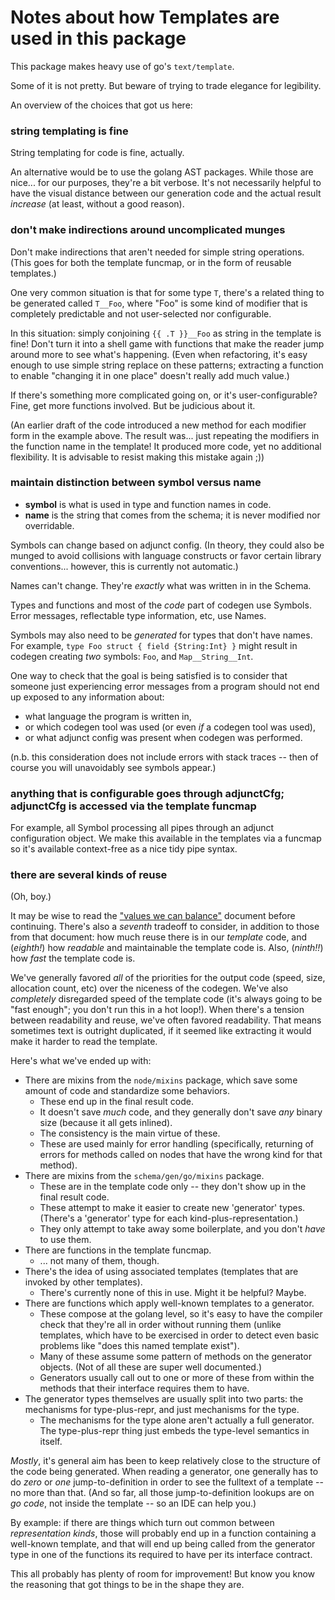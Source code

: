 Notes about how Templates are used in this package
==================================================

This package makes heavy use of go's `text/template`.

Some of it is not pretty.  But beware of trying to trade elegance for legibility.

An overview of the choices that got us here:

### string templating is fine

String templating for code is fine, actually.

An alternative would be to use the golang AST packages.
While those are nice... for our purposes, they're a bit verbose.
It's not necessarily helpful to have the visual distance between our
generation code and the actual result _increase_ (at least, without a good reason).

### don't make indirections around uncomplicated munges

Don't make indirections that aren't needed for simple string operations.
(This goes for both the template funcmap, or in the form of reusable templates.)

One very common situation is that for some type `T`, there's a related thing to be generated
called `T__Foo`, where "Foo" is some kind of modifier that is completely predictable
and not user-selected nor configurable.

In this situation: simply conjoining `{{ .T }}__Foo` as string in the template is fine!
Don't turn it into a shell game with functions that make the reader jump around more to see what's happening.
(Even when refactoring, it's easy enough to use simple string replace on these patterns;
extracting a function to enable "changing it in one place" doesn't really add much value.)

If there's something more complicated going on, or it's user-configurable?
Fine, get more functions involved.  But be judicious about it.

(An earlier draft of the code introduced a new method for each modifier form in the example above.
The result was... just repeating the modifiers in the function name in the template!
It produced more code, yet no additional flexibility.
It is advisable to resist making this mistake again ;))

### maintain distinction between **symbol** versus **name**

- **symbol** is what is used in type and function names in code.
- **name** is the string that comes from the schema; it is never modified nor overridable.

Symbols can change based on adjunct config.
(In theory, they could also be munged to avoid collisions with language constructs
or favor certain library conventions... however, this is currently not automatic.)

Names can't change.  They're _exactly_ what was written in in the Schema.

Types and functions and most of the _code_ part of codegen use Symbols.
Error messages, reflectable type information, etc, use Names.

Symbols may also need to be _generated_ for types that don't have names.
For example, `type Foo struct { field {String:Int} }` might result in codegen
creating *two* symbols: `Foo`, and `Map__String__Int`.

One way to check that the goal is being satisfied is to consider that
someone just experiencing error messages from a program should not end up exposed to any information about:

- what language the program is written in,
- or which codegen tool was used (or even *if* a codegen tool was used),
- or what adjunct config was present when codegen was performed.

(n.b. this consideration does not include errors with stack traces -- then
of course you will unavoidably see symbols appear.)

### anything that is configurable goes through adjunctCfg; adjunctCfg is accessed via the template funcmap

For example, all Symbol processing all pipes through an adjunct configuration object.
We make this available in the templates via a funcmap so it's available context-free as a nice tidy pipe syntax.

### there are several kinds of reuse

(Oh, boy.)

It may be wise to read the ["values we can balance"](./HACKME_tradeoffs.md#values-we-can-balance) document before continuing.
There's also a _seventh_ tradeoff to consider, in addition to those from that document:
how much reuse there is in our _template_ code, and (_eighth!_) how _readable_ and maintainable the template code is.
Also, (_ninth!!_) how _fast_ the template code is.

We've generally favored *all* of the priorities for the output code (speed, size, allocation count, etc) over the niceness of the codegen.
We've also _completely_ disregarded speed of the template code (it's always going to be "fast enough"; you don't run this in a hot loop!).
When there's a tension between readability and reuse, we've often favored readability.
That means sometimes text is outright duplicated, if it seemed like extracting it would make it harder to read the template.

Here's what we've ended up with:

- There are mixins from the `node/mixins` package, which save some amount of code and standardize some behaviors.
	- These end up in the final result code.
	- It doesn't save *much* code, and they generally don't save *any* binary size (because it all gets inlined).
	- The consistency is the main virtue of these.
	- These are used mainly for error handling (specifically, returning of errors for methods called on nodes that have the wrong kind for that method).
- There are mixins from the `schema/gen/go/mixins` package.
	- These are in the template code only -- they don't show up in the final result code.
	- These attempt to make it easier to create new 'generator' types.  (There's a 'generator' type for each kind-plus-representation.)
	- They only attempt to take away some boilerplate, and you don't _have_ to use them.
- There are functions in the template funcmap.
	- ... not many of them, though.
- There's the idea of using associated templates (templates that are invoked by other templates).
	- There's currently none of this in use.  Might it be helpful?  Maybe.
- There are functions which apply well-known templates to a generator.
	- These compose at the golang level, so it's easy to have the compiler check that they're all in order without running them (unlike templates, which have to be exercised in order to detect even basic problems like "does this named template exist").
	- Many of these assume some pattern of methods on the generator objects.  (Not of all these are super well documented.)
	- Generators usually call out to one or more of these from within the methods that their interface requires them to have.
- The generator types themselves are usually split into two parts: the mechanisms for type-plus-repr, and just mechanisms for the type.
	- The mechanisms for the type alone aren't actually a full generator.  The type-plus-repr thing just embeds the type-level semantics in itself.

*Mostly*, it's general aim has been to keep relatively close to the structure of the code being generated.
When reading a generator, one generally has to do *zero* or *one* jump-to-definition in order to see the fulltext of a template -- no more than that.
(And so far, all those jump-to-definition lookups are on _go code_, not inside the template -- so an IDE can help you.)

By example: if there are things which turn out common between _representation kinds_,
those will probably end up in a function containing a well-known template,
and that will end up being called from the generator type in one of the functions its required to have per its interface contract.

This all probably has plenty of room for improvement!
But know you know the reasoning that got things to be in the shape they are.
